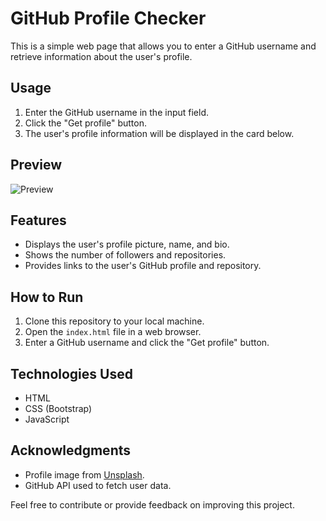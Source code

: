 # GitHub Profile Checker

This is a simple web page that allows you to enter a GitHub username and retrieve information about the user's profile.

## Usage

1. Enter the GitHub username in the input field.
2. Click the "Get profile" button.
3. The user's profile information will be displayed in the card below.

## Preview

![Preview](./images/preview.png)


## Features

- Displays the user's profile picture, name, and bio.
- Shows the number of followers and repositories.
- Provides links to the user's GitHub profile and repository.

## How to Run

1. Clone this repository to your local machine.
2. Open the `index.html` file in a web browser.
3. Enter a GitHub username and click the "Get profile" button.

## Technologies Used

- HTML
- CSS (Bootstrap)
- JavaScript

## Acknowledgments

- Profile image from [Unsplash](https://unsplash.com/).
- GitHub API used to fetch user data.

Feel free to contribute or provide feedback on improving this project.
